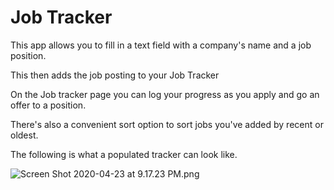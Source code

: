 # Job Tracker



This app allows you to fill in a text field with a company's name and a job position. 

This then adds the job posting to your Job Tracker

On the Job tracker page you can log your progress as you apply and go an offer to a position.

There's also a convenient sort option to sort jobs you've added by recent or oldest.

The following is what a populated tracker can look like.



![Screen Shot 2020-04-23 at 9.17.23 PM.png](/var/folders/wj/hy0xr8rs5q5493lq60fwfqh80000gn/T/TemporaryItems/(A%20Document%20Being%20Saved%20By%20screencaptureui%202)/Screen%20Shot%202020-04-23%20at%209.17.23%20PM.png)


